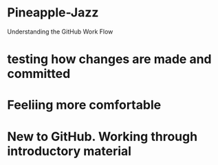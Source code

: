 # Pineapple-Jazz
Understanding the GitHub Work Flow 
# testing how changes are made and committed 
# Feeliing more comfortable 
# New to GitHub. Working through introductory material
